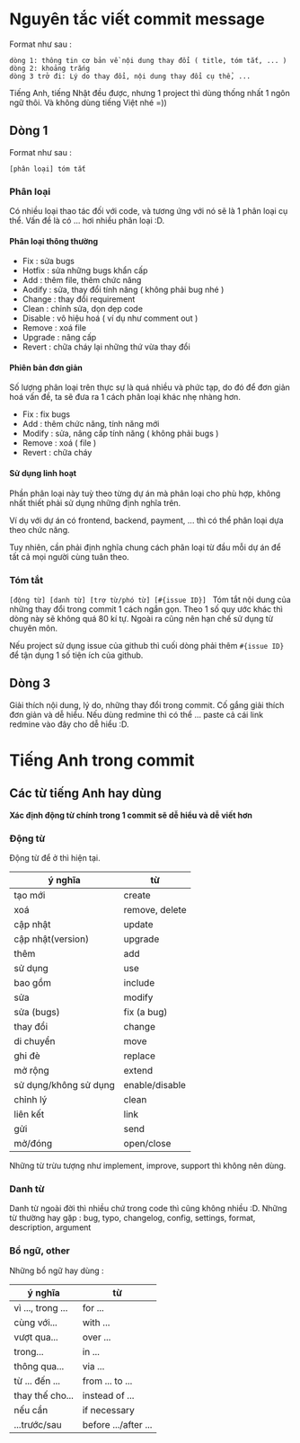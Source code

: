 # Nguyên tắc viết commit message
Format như sau : 
```
dòng 1: thông tin cơ bản về nội dung thay đổi ( title, tóm tắt, ... )
dòng 2: khoảng trắng
dòng 3 trở đi: Lý do thay đổi, nội dung thay đổi cụ thể, ... 
```

Tiếng Anh, tiếng Nhật đều được, nhưng 1 project thì dùng thống nhất 1 ngôn ngữ thôi. Và không dùng tiếng Việt nhé =))

## Dòng 1

Format như sau : 

`[phân loại] tóm tắt`

### Phân loại
Có nhiều loại thao tác đối với code, và tương ứng với nó sẽ là 1 phân loại cụ thể. Vấn đề là có ... hơi nhiều phân loại :D. 

####  Phân loại thông thường
* Fix : sửa bugs
* Hotfix : sửa những bugs khẩn cấp
* Add : thêm file, thêm chức năng
* Aodify : sửa, thay đổi tính năng ( không phải bug nhé )
* Change : thay đổi requirement
* Clean : chỉnh sửa, dọn dẹp code
* Disable : vô hiệu hoá ( ví dụ như comment out )
* Remove : xoá file 
* Upgrade : nâng cấp
* Revert : chữa cháy lại những thứ vừa thay đổi

#### Phiên bản đơn giản
Số lượng phân loại trên thực sự là quá nhiều và phức tạp, do đó để đơn giản hoá vấn đề, ta sẽ đưa ra 1 cách phân loại khác nhẹ nhàng hơn.
* Fix : fix bugs
* Add : thêm chức năng, tính năng mới
* Modify : sửa, nâng cấp tính năng ( không phải bugs )
* Remove : xoá ( file )
* Revert : chữa cháy

#### Sử dụng linh hoạt
Phần phân loại này tuỳ theo từng dự án mà phân loại cho phù hợp, không nhất thiết phải sử dụng những định nghĩa trên.

Ví dụ với dự án có frontend, backend, payment, ... thì có thể phân loại dựa theo chức năng.

Tuy nhiên, cần phải định nghĩa chung cách phân loại từ đầu mỗi dự án để tất cả mọi người cùng tuân theo.

### Tóm tắt
`[động từ] [danh từ] [trợ từ/phó từ] [#{issue ID}] `
Tóm tắt nội dung của những thay đổi trong commit 1 cách ngắn gọn. Theo 1 số quy ước khác thì dòng này sẽ không quá 80 kí tự. Ngoài ra cũng nên hạn chế sử dụng từ chuyên môn. 

Nếu project sử dụng issue của github thì cuối dòng phải thêm `#{issue ID}` để tận dụng 1 số tiện ích của github. 

## Dòng 3
Giải thích nội dung, lý do, những thay đổi trong commit. 
Cố gắng giải thích đơn giản và dễ hiểu. Nếu dùng redmine thì có thể ... paste cả cái link redmine vào đây cho dễ hiểu :D. 

# Tiếng Anh trong commit 
## Các từ tiếng Anh hay dùng

**Xác định động từ chính trong 1 commit sẽ dễ hiểu và dễ viết hơn**

### Động từ

Động từ để ở thì hiện tại. 

|ý nghĩa|từ|
|---|---|
|tạo mới|create|
|xoá|remove, delete|
|cập nhật|update|
|cập nhật(version)|upgrade|
|thêm|add|
|sử dụng|use|
|bao gồm|include|
|sửa|modify|
|sửa (bugs)|fix (a bug)|
|thay đổi|change|
|di chuyển|move|
|ghi đè|replace|
|mở rộng|extend|
|sử dụng/không sử dụng|enable/disable|
|chỉnh lý|clean|
|liên kết|link|
|gửi|send|
|mở/đóng|open/close|

Những từ trừu tượng như implement, improve, support thì không nên dùng. 

### Danh từ
Danh từ ngoài đời thì nhiều chứ trong code thì cũng không nhiều :D. 
Những từ thường hay gặp : 
bug, typo, changelog, config, settings, format, description, argument

### Bổ ngữ, other

Những bổ ngữ hay dùng : 

|ý nghĩa|từ|
|---|---|
|vì ..., trong ...|for ...|
|cùng với...|with ...|
|vượt qua...|over ...|
|trong...|in ...|
|thông qua...|via ...|
|từ ... đến ...|from ... to ...|
|thay thế cho...|instead of ...|
|nếu cần|if necessary|
|...trước/sau|before .../after ...|

